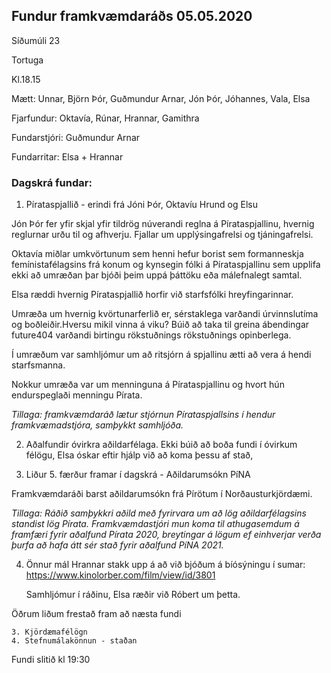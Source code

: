 ## Fundur framkvæmdaráðs 05.05.2020

Síðumúli 23 

Tortuga 

Kl.18.15

Mætt: Unnar, Björn Þór, Guðmundur Arnar, Jón Þór, Jóhannes, Vala, Elsa 

Fjarfundur: Oktavía, Rúnar, Hrannar, Gamithra 

Fundarstjóri: Guðmundur Arnar

Fundarritar: Elsa + Hrannar

### Dagskrá fundar: 
    
1. Pírataspjallið - erindi frá Jóni Þór, Oktavíu Hrund og Elsu

Jón Þór fer yfir skjal yfir tildrög núverandi reglna á Pírataspjallinu, hvernig reglurnar urðu til og afhverju. Fjallar um upplýsingafrelsi og tjáningafrelsi.

 Oktavía miðlar umkvörtunum sem henni hefur borist sem formanneskja femínistafélagsins frá konum og kynsegin fólki á Pírataspjallinu sem upplifa ekki að umræðan þar bjóði þeim uppá þáttöku eða málefnalegt samtal.

Elsa ræddi hvernig Pírataspjallið horfir við starfsfólki hreyfingarinnar.

Umræða um hvernig kvörtunarferlið er, sérstaklega varðandi úrvinnslutíma og boðleiðir.Hversu mikil vinna á viku? Búið að taka til greina ábendingar future404 varðandi birtingu rökstuðnings rökstuðnings opinberlega. 

Í umræðum var samhljómur um að ritsjórn á spjallinu ætti að vera á hendi starfsmanna.

Nokkur umræða var um menninguna á Pírataspjallinu og hvort hún endurspeglaði menningu Pírata.

*Tillaga: framkvæmdaráð lætur stjórnun Pírataspjallsins í hendur framkvæmadstjóra, samþykkt samhljóða.*
    
2. Aðalfundir óvirkra  aðildarfélaga. Ekki búið að boða fundi í óvirkum félögu, Elsa óskar eftir hjálp við að koma þessu af stað, 

3. Liður 5. færður framar í dagskrá - Aðildarumsókn PíNA

Framkvæmdaráði barst aðildarumsókn frá Pírötum í Norðausturkjördæmi.     

*Tillaga: Ráðið samþykkri aðild með fyrirvara um að lög aðildarfélagsins standist lög Pírata. Framkvæmdastjóri mun koma til athugasemdum á framfæri fyrir aðalfund Pírata 2020, breytingar á lögum ef einhverjar verða þurfa að hafa átt sér stað fyrir aðalfund PíNA 2021.*

4. Önnur mál
    Hrannar stakk upp á að við bjóðum á bíósýningu í sumar: https://www.kinolorber.com/film/view/id/3801
    
    Samhljómur í ráðinu, Elsa ræðir við Róbert um þetta.
    
Öðrum liðum frestað fram að næsta fundi
   
    3. Kjördæmafélögn
    4. Stefnumálakönnun - staðan
    

Fundi slitið kl 19:30
